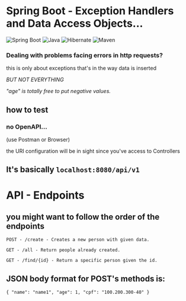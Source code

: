 # Spring Boot - Exception Handlers and Data Access Objects... 
![Spring Boot](https://img.shields.io/badge/Spring%20Boot-6DB33F?style=for-the-badge&logo=spring-boot&logoColor=white)
![Java](https://img.shields.io/badge/Java-ED8B00?style=for-the-badge&logo=java&logoColor=white)
![Hibernate](https://img.shields.io/badge/Hibernate-59666C?style=for-the-badge&logo=Hibernate&logoColor=white)
![Maven](https://img.shields.io/badge/Maven-C71A36?style=for-the-badge&logo=apache-maven&logoColor=white)

### Dealing with problems facing errors in http requests?
this is only about exceptions that's in the way data is inserted

_BUT NOT EVERYTHING_

*"age" is totally free to put negative values.* 




## how to test 
### no OpenAPI...
(use Postman or Browser)

the URI configuration will be in sight since you've access to Controllers

## It's basically ```localhost:8080/api/v1```


# API - Endpoints

## you might want to follow the order of the endpoints

```
POST - /create - Creates a new person with given data.

GET - /all - Return people already created. 

GET - /find/{id} - Return a specific person given the id.
```

## JSON body format for POST's methods is:
``
{
"name": "name1",
"age": 1,
"cpf": "100.200.300-40"
}
``




